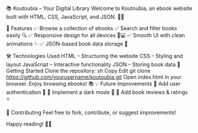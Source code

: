 📚 Koutoubia – Your Digital Library
Welcome to Koutoubia, an ebook website built with HTML, CSS, JavaScript, and JSON. 📖✨

🌟 Features
✅ Browse a collection of ebooks
✅ Search and filter books easily 🔍
✅ Responsive design for all devices 📱💻
✅ Smooth UI with clean animations ✨
✅ JSON-based book data storage 📂

🛠️ Technologies Used
HTML – Structuring the website
CSS – Styling and layout
JavaScript – Interactive functionality
JSON – Storing book data
🚀 Getting Started
Clone the repository:
sh
Copy
Edit
git clone https://github.com/yourusername/koutoubia.git
Open index.html in your browser.
Enjoy browsing ebooks! 📚
💡 Future Improvements
🔹 Add user authentication 🔑
🔹 Implement a dark mode 🌙
🔹 Add book reviews & ratings ⭐

🤝 Contributing
Feel free to fork, contribute, or suggest improvements!

Happy reading! 📖✨
